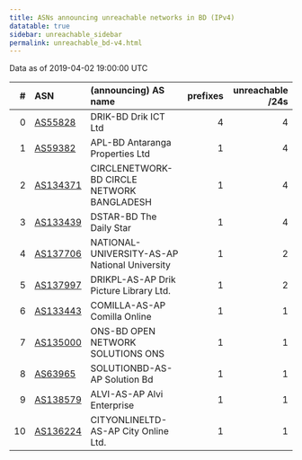 ```yaml
---
title: ASNs announcing unreachable networks in BD (IPv4)
datatable: true
sidebar: unreachable_sidebar
permalink: unreachable_bd-v4.html
---
```


Data as of 2019-04-02 19:00:00 UTC


<div class="datatable-begin"></div>

|   # | ASN                                      | (announcing) AS name                          |   prefixes |   unreachable /24s |
|----:|:-----------------------------------------|:----------------------------------------------|-----------:|-------------------:|
|   0 | [AS55828](unreachable_AS55828-v4.html)   | DRIK-BD Drik ICT Ltd                          |          4 |                  4 |
|   1 | [AS59382](unreachable_AS59382-v4.html)   | APL-BD Antaranga Properties Ltd               |          1 |                  4 |
|   2 | [AS134371](unreachable_AS134371-v4.html) | CIRCLENETWORK-BD CIRCLE NETWORK BANGLADESH    |          1 |                  4 |
|   3 | [AS133439](unreachable_AS133439-v4.html) | DSTAR-BD The Daily Star                       |          1 |                  4 |
|   4 | [AS137706](unreachable_AS137706-v4.html) | NATIONAL-UNIVERSITY-AS-AP National University |          1 |                  2 |
|   5 | [AS137997](unreachable_AS137997-v4.html) | DRIKPL-AS-AP Drik Picture Library Ltd.        |          1 |                  2 |
|   6 | [AS133443](unreachable_AS133443-v4.html) | COMILLA-AS-AP Comilla Online                  |          1 |                  1 |
|   7 | [AS135000](unreachable_AS135000-v4.html) | ONS-BD OPEN NETWORK SOLUTIONS ONS             |          1 |                  1 |
|   8 | [AS63965](unreachable_AS63965-v4.html)   | SOLUTIONBD-AS-AP Solution Bd                  |          1 |                  1 |
|   9 | [AS138579](unreachable_AS138579-v4.html) | ALVI-AS-AP Alvi Enterprise                    |          1 |                  1 |
|  10 | [AS136224](unreachable_AS136224-v4.html) | CITYONLINELTD-AS-AP City Online Ltd.          |          1 |                  1 |

<div class="datatable-end"></div>